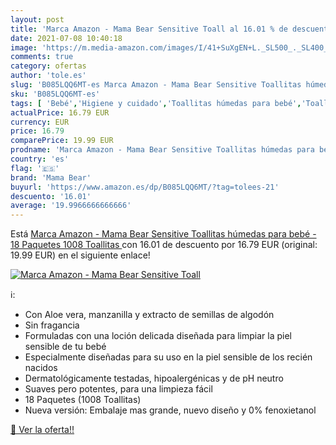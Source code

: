 ```yaml
---
layout: post
title: 'Marca Amazon - Mama Bear Sensitive Toall al 16.01 % de descuento'
date: 2021-07-08 10:40:18
image: 'https://m.media-amazon.com/images/I/41+SuXgEN+L._SL500_._SL400_.jpg'
comments: true
category: ofertas
author: 'tole.es'
slug: 'B085LQQ6MT-es Marca Amazon - Mama Bear Sensitive Toallitas húmedas para...'
sku: 'B085LQQ6MT-es'
tags: [ 'Bebé','Higiene y cuidado','Toallitas húmedas para bebé','Toallitas y accesorios para bebé','bear','bebé','mama','mama bear', ]
actualPrice: 16.79 EUR
currency: EUR
price: 16.79
comparePrice: 19.99 EUR
prodname: 'Marca Amazon - Mama Bear Sensitive Toallitas húmedas para bebé - 18 Paquetes  1008 Toallitas '
country: 'es'
flag: '🇪🇸'
brand: 'Mama Bear'
buyurl: 'https://www.amazon.es/dp/B085LQQ6MT/?tag=tolees-21'
descuento: '16.01'
average: '19.9966666666666'
---
```


Está [Marca Amazon - Mama Bear Sensitive Toallitas húmedas para bebé - 18 Paquetes  1008 Toallitas ](https://www.amazon.es/dp/B085LQQ6MT/?tag=tolees-21) con 16.01 de descuento por 16.79 EUR (original: 19.99 EUR) en el siguiente enlace!

[![Marca Amazon - Mama Bear Sensitive Toall](https://m.media-amazon.com/images/I/41+SuXgEN+L._SL500_._SL400_.jpg)](https://www.amazon.es/dp/B085LQQ6MT/?tag=tolees-21)

ℹ️:

- Con Aloe vera, manzanilla y extracto de semillas de algodón
- Sin fragancia
- Formuladas con una loción delicada diseñada para limpiar la piel sensible de tu bebé
- Especialmente diseñadas para su uso en la piel sensible de los recién nacidos
- Dermatológicamente testadas, hipoalergénicas y de pH neutro
- Suaves pero potentes, para una limpieza fácil
- 18 Paquetes (1008 Toallitas)
- Nueva versión: Embalaje mas grande, nuevo diseño y 0% fenoxietanol

[🛒 Ver la oferta!!](https://www.amazon.es/dp/B085LQQ6MT/?tag=tolees-21)
